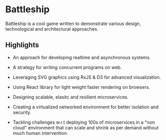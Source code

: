 # Battleship 

Battleship is a cool game written to demonstrate various design, technological and architectural approaches.

## Highlights

* An approach for developing realtime and asynchronous systems.

* A strategy for writing concurrent programs on web.

* Leveraging SVG graphics using RxJS & D3 for advanced visualization.

* Using React library for light weight faster rendering on browsers.

* Designing scalable, elasitc and resilient microservices.

* Creating a virtualized networked environment for better isolation and security.

* Tackling challenges w.r.t deploying 100s of microservices in a "non cloud" environment that can scale and shrink as per demand without much human intervention.